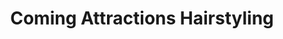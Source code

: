 ---
title: "Coming Attractions Hairstyling"
url: /barrie/coming-attractions-hairstyling/
shop: hairdresser
---